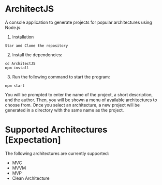 # ArchitectJS
A console application to generate projects for popular architectures using Node.js

1. Installation
```
Star and Clone the repository
```
2. Install the dependencies:
```
cd ArchitectJS
npm install
```

3. Run the following command to start the program:
```
npm start
```

You will be prompted to enter the name of the project, a short description, and the author. Then, you will be shown a menu of available architectures to choose from. Once you select an architecture, a new project will be generated in a directory with the same name as the project.

# Supported Architectures [Expectation]
The following architectures are currently supported:

- MVC
- MVVM
- MVP
- Clean Architecture


